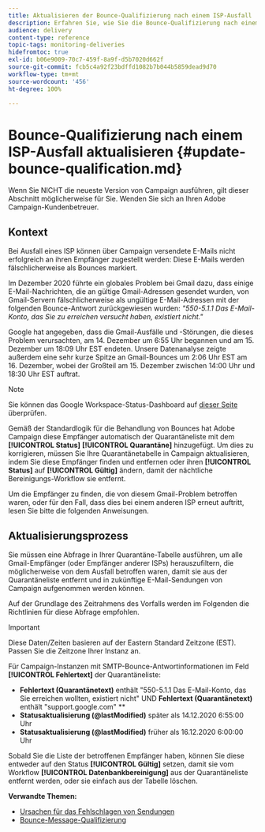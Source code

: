 ```yaml
---
title: Aktualisieren der Bounce-Qualifizierung nach einem ISP-Ausfall
description: Erfahren Sie, wie Sie die Bounce-Qualifizierung nach einem ISP-Ausfall aktualisieren.
audience: delivery
content-type: reference
topic-tags: monitoring-deliveries
hidefromtoc: true
exl-id: b06e9009-70c7-459f-8a9f-d5b7020d662f
source-git-commit: fcb5c4a92f23bdffd1082b7b044b5859dead9d70
workflow-type: tm+mt
source-wordcount: '456'
ht-degree: 100%

---
```


# Bounce-Qualifizierung nach einem ISP-Ausfall aktualisieren {#update-bounce-qualification.md}

Wenn Sie NICHT die neueste Version von Campaign ausführen, gilt dieser Abschnitt möglicherweise für Sie. Wenden Sie sich an Ihren Adobe Campaign-Kundenbetreuer.

## Kontext

Bei Ausfall eines ISP können über Campaign versendete E-Mails nicht erfolgreich an ihren Empfänger zugestellt werden: Diese E-Mails werden fälschlicherweise als Bounces markiert.

Im Dezember 2020 führte ein globales Problem bei Gmail dazu, dass einige E-Mail-Nachrichten, die an gültige Gmail-Adressen gesendet wurden, von Gmail-Servern fälschlicherweise als ungültige E-Mail-Adressen mit der folgenden Bounce-Antwort zurückgewiesen wurden: *&quot;550-5.1.1 Das E-Mail-Konto, das Sie zu erreichen versucht haben, existiert nicht.&quot;*

Google hat angegeben, dass die Gmail-Ausfälle und -Störungen, die dieses Problem verursachten, am 14. Dezember um 6:55 Uhr begannen und am 15. Dezember um 18:09 Uhr EST endeten. Unsere Datenanalyse zeigte außerdem eine sehr kurze Spitze an Gmail-Bounces um 2:06 Uhr EST am 16. Dezember, wobei der Großteil am 15. Dezember zwischen 14:00 Uhr und 18:30 Uhr EST auftrat.

>[!NOTE]
>
>Sie können das Google Workspace-Status-Dashboard auf [dieser Seite](https://www.google.com/appsstatus#hl=de&amp;v=status) überprüfen.


Gemäß der Standardlogik für die Behandlung von Bounces hat Adobe Campaign diese Empfänger automatisch der Quarantäneliste mit dem **[!UICONTROL Status]** **[!UICONTROL Quarantäne]** hinzugefügt. Um dies zu korrigieren, müssen Sie Ihre Quarantänetabelle in Campaign aktualisieren, indem Sie diese Empfänger finden und entfernen oder ihren **[!UICONTROL Status]** auf **[!UICONTROL Gültig]** ändern, damit der nächtliche Bereinigungs-Workflow sie entfernt.

Um die Empfänger zu finden, die von diesem Gmail-Problem betroffen waren, oder für den Fall, dass dies bei einem anderen ISP erneut auftritt, lesen Sie bitte die folgenden Anweisungen.

## Aktualisierungsprozess

Sie müssen eine Abfrage in Ihrer Quarantäne-Tabelle ausführen, um alle Gmail-Empfänger (oder Empfänger anderer ISPs) herauszufiltern, die möglicherweise von dem Ausfall betroffen waren, damit sie aus der Quarantäneliste entfernt und in zukünftige E-Mail-Sendungen von Campaign aufgenommen werden können.

Auf der Grundlage des Zeitrahmens des Vorfalls werden im Folgenden die Richtlinien für diese Abfrage empfohlen.

>[!IMPORTANT]
>
>Diese Daten/Zeiten basieren auf der Eastern Standard Zeitzone (EST). Passen Sie die Zeitzone Ihrer Instanz an.

Für Campaign-Instanzen mit SMTP-Bounce-Antwortinformationen im Feld **[!UICONTROL Fehlertext]** der Quarantäneliste:

* **Fehlertext (Quarantänetext)** enthält &quot;550-5.1.1 Das E-Mail-Konto, das Sie erreichen wollten, existiert nicht&quot; UND **Fehlertext (Quarantänetext)** enthält &quot;support.google.com&quot; **
* **Statusaktualisierung (@lastModified)** später als 14.12.2020 6:55:00 Uhr
* **Statusaktualisierung (@lastModified)** früher als 16.12.2020 6:00:00 Uhr

Sobald Sie die Liste der betroffenen Empfänger haben, können Sie diese entweder auf den Status **[!UICONTROL Gültig]** setzen, damit sie vom Workflow **[!UICONTROL Datenbankbereinigung]** aus der Quarantäneliste entfernt werden, oder sie einfach aus der Tabelle löschen.

**Verwandte Themen:**
* [Ursachen für das Fehlschlagen von Sendungen](../../sending/using/understanding-delivery-failures.md)
* [Bounce-Message-Qualifizierung](../../sending/using/understanding-delivery-failures.md#bounce-mail-qualification)
